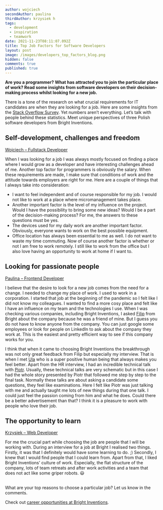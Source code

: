 ```yaml
---
author: wojciech
secondAuthor: paulina
thirdAuthor: krzysiek h
tags:
  - development
  - inspiration
  - teamwork
date: 2021-11-23T08:11:07.092Z
title: Top Job Factors for Software Developers
layout: post
image: /images/developers_top_factors_blog.png
hidden: false
comments: true
published: true
---
```

**Are you a programmer? What has attracted you to join the particular place of work? Read some insights from software developers on their decision-making process whilst looking for a new job.**

There is a tone of the research on what crucial requirements for IT candidates are when they are looking for a job. Here are some insights from the [Stack Overflow Survey](https://insights.stackoverflow.com/survey/2020#job-priorities). Yet numbers aren’t everything. Let’s talk with people behind these statistics. Meet unique perspectives of three Polish software developers from Bright Inventions.

## Self-development, challenges and freedom

[Wojciech – Fullstack Developer](/about-us/wojciech/)

When I was looking for a job I was always mostly focused on finding a place where I would grow as a developer and have interesting challenges ahead of me. Another top factor for programmers is obviously the salary. When these requirements are made, I make sure that conditions of work and the attitude towards employers are right for me. Here are a couple of things that I always take into consideration:

* I want to feel independent and of course responsible for my job. I would not like to work at a place where micromanagement takes place.
* Another important factor is the level of my influence on the project. Would I have the possibility to bring some new ideas? Would I be a part of the decision-making process? For me, the answers to these questions must be yes.
* The devices used for my daily work are another important factor. Obviously, everyone wants to work on the best possible equipment.
* Office location has always been essential to me as well. I do not want to waste my time commuting. Now of course another factor is whether or not I am free to work remotely. I still like to work from the office but I also love having an opportunity to work at home if I want to.

## Looking for passionate people

[Paulina – Frontend Developer](/about-us/paulina/)

I believe that the desire to look for a new job comes from the need for a change. I needed to change my place of work. I used to work in a corporation. I started that job at the beginning of the pandemic so I felt like I did not know my colleagues. I wanted to find a more cosy place and felt like I have an influence on my team and the technologies I use. When I was checking various companies, including Bright Inventions, I asked [](https://brightinventions.pl/about-us/filip/)[Filip](/about-us/filip/) from Bright about the company because he was a friend of mine. But I guess you do not have to know anyone from the company. You can just google some employees or look for people on LinkedIn to ask about the company they work at. This is the easiest and pretty efficient way to see if this company works for you.

I think that when it came to choosing Bright Inventions the breakthrough was not only great feedback from Filip but especially my interview. That is when I met [Ula](/about-us/ula/) who is a super positive human being that always makes you feel better. Apart from the HR interview, I had an incredible technical talk with [Piotr](/about-us/piotr/). Usually, these technical talks are very schematic but in this case I had the whole story presented by Piotr that followed me step by step to the final task. Normally these talks are about asking a candidate some questions, they feel like examinations. Here I felt like Piotr was just talking with me and actually taught me lots of new things during that one talk. I could just feel the passion coming from him and what he does. Could there be a better advertisement than that? I think it is a pleasure to work with people who love their job.

## The opportunity to learn

[Krzysiek – Web Developer](/about-us/krzysiek-h/)

For me the crucial part while choosing the job are people that I will be working with. During an interview for a job at Bright  I realised two things. Firstly, it was that I definitely would have some learning to do. ;) Secondly, I knew that I would find people that I could learn from. Apart from that, I liked Bright Inventions' culture of work. Especially, the flat structure of the company, lots of team retreats and after work activities and a team that does not act like some griper robots. 😃

\
What are your top reasons to choose a particular job? Let us know in the comments. 

Check out [career opportunities at Bright Inventions](/career).